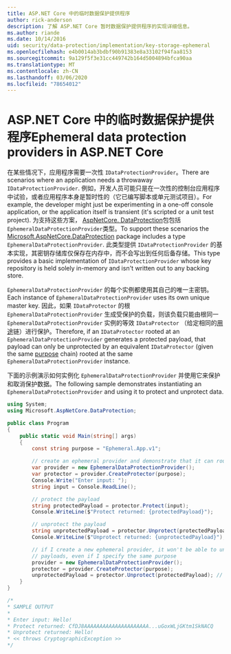 ```yaml
---
title: ASP.NET Core 中的临时数据保护提供程序
author: rick-anderson
description: 了解 ASP.NET Core 暂时数据保护提供程序的实现详细信息。
ms.author: riande
ms.date: 10/14/2016
uid: security/data-protection/implementation/key-storage-ephemeral
ms.openlocfilehash: e4b0014ab3bdbf90b91383e8a33102f94faa8153
ms.sourcegitcommit: 9a129f5f3e31cc449742b164d5004894bfca90aa
ms.translationtype: MT
ms.contentlocale: zh-CN
ms.lasthandoff: 03/06/2020
ms.locfileid: "78654012"
---
```

# <a name="ephemeral-data-protection-providers-in-aspnet-core"></a><span data-ttu-id="8a30e-103">ASP.NET Core 中的临时数据保护提供程序</span><span class="sxs-lookup"><span data-stu-id="8a30e-103">Ephemeral data protection providers in ASP.NET Core</span></span>

<a name="data-protection-implementation-key-storage-ephemeral"></a>

<span data-ttu-id="8a30e-104">在某些情况下，应用程序需要一次性 `IDataProtectionProvider`。</span><span class="sxs-lookup"><span data-stu-id="8a30e-104">There are scenarios where an application needs a throwaway `IDataProtectionProvider`.</span></span> <span data-ttu-id="8a30e-105">例如，开发人员可能只是在一次性的控制台应用程序中试验，或者应用程序本身是暂时性的（它已编写脚本或单元测试项目）。</span><span class="sxs-lookup"><span data-stu-id="8a30e-105">For example, the developer might just be experimenting in a one-off console application, or the application itself is transient (it's scripted or a unit test project).</span></span> <span data-ttu-id="8a30e-106">为支持这些方案， [AspNetCore. DataProtection](https://www.nuget.org/packages/Microsoft.AspNetCore.DataProtection/)包包括 `EphemeralDataProtectionProvider`类型。</span><span class="sxs-lookup"><span data-stu-id="8a30e-106">To support these scenarios the [Microsoft.AspNetCore.DataProtection](https://www.nuget.org/packages/Microsoft.AspNetCore.DataProtection/) package includes a type `EphemeralDataProtectionProvider`.</span></span> <span data-ttu-id="8a30e-107">此类型提供 `IDataProtectionProvider` 的基本实现，其密钥存储库仅保存在内存中，而不会写出到任何后备存储。</span><span class="sxs-lookup"><span data-stu-id="8a30e-107">This type provides a basic implementation of `IDataProtectionProvider` whose key repository is held solely in-memory and isn't written out to any backing store.</span></span>

<span data-ttu-id="8a30e-108">`EphemeralDataProtectionProvider` 的每个实例都使用其自己的唯一主密钥。</span><span class="sxs-lookup"><span data-stu-id="8a30e-108">Each instance of `EphemeralDataProtectionProvider` uses its own unique master key.</span></span> <span data-ttu-id="8a30e-109">因此，如果 `IDataProtector` 的根 `EphemeralDataProtectionProvider` 生成受保护的负载，则该负载只能由根同一 `EphemeralDataProtectionProvider` 实例的等效 `IDataProtector` （给定相同的[用途](xref:security/data-protection/consumer-apis/purpose-strings#data-protection-consumer-apis-purposes)链）进行保护。</span><span class="sxs-lookup"><span data-stu-id="8a30e-109">Therefore, if an `IDataProtector` rooted at an `EphemeralDataProtectionProvider` generates a protected payload, that payload can only be unprotected by an equivalent `IDataProtector` (given the same [purpose](xref:security/data-protection/consumer-apis/purpose-strings#data-protection-consumer-apis-purposes) chain) rooted at the same `EphemeralDataProtectionProvider` instance.</span></span>

<span data-ttu-id="8a30e-110">下面的示例演示如何实例化 `EphemeralDataProtectionProvider` 并使用它来保护和取消保护数据。</span><span class="sxs-lookup"><span data-stu-id="8a30e-110">The following sample demonstrates instantiating an `EphemeralDataProtectionProvider` and using it to protect and unprotect data.</span></span>

```csharp
using System;
using Microsoft.AspNetCore.DataProtection;

public class Program
{
    public static void Main(string[] args)
    {
        const string purpose = "Ephemeral.App.v1";

        // create an ephemeral provider and demonstrate that it can round-trip a payload
        var provider = new EphemeralDataProtectionProvider();
        var protector = provider.CreateProtector(purpose);
        Console.Write("Enter input: ");
        string input = Console.ReadLine();

        // protect the payload
        string protectedPayload = protector.Protect(input);
        Console.WriteLine($"Protect returned: {protectedPayload}");

        // unprotect the payload
        string unprotectedPayload = protector.Unprotect(protectedPayload);
        Console.WriteLine($"Unprotect returned: {unprotectedPayload}");

        // if I create a new ephemeral provider, it won't be able to unprotect existing
        // payloads, even if I specify the same purpose
        provider = new EphemeralDataProtectionProvider();
        protector = provider.CreateProtector(purpose);
        unprotectedPayload = protector.Unprotect(protectedPayload); // THROWS
    }
}

/*
* SAMPLE OUTPUT
*
* Enter input: Hello!
* Protect returned: CfDJ8AAAAAAAAAAAAAAAAAAAAA...uGoxWLjGKtm1SkNACQ
* Unprotect returned: Hello!
* << throws CryptographicException >>
*/
```
